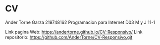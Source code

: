 # CV
Ander Torne Garza
219748162
Programacion para Internet D03
M y J 11-1

Link pagina Web: https://andertorne.github.io/CV-Responsivo/
Link repositorio: https://github.com/AnderTorne/CV-Responsivo.git
